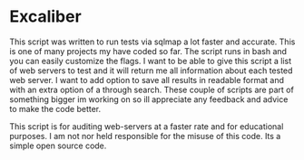 # Excaliber
This script was written to run tests via sqlmap a lot faster and accurate. 
This is one of many projects my have coded so far. The script runs in bash and you can easily customize the flags. 
I want to be able to give this script a list of web servers to test and it will return 
me all information about each tested web server. I want to add option to save all results in readable format and with an extra 
option of a through search. These couple of scripts are part of something bigger im working on so ill appreciate any feedback 
and advice to make the code better. 




This script is for auditing web-servers at a faster rate and for educational purposes. I am not nor held responsible for the misuse of this code. Its a simple open source code.
